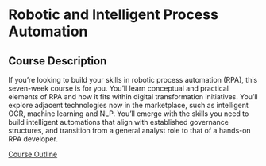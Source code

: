# Robotic and Intelligent Process Automation

## Course Description
If you’re looking to build your skills in robotic process automation (RPA), this seven-week course is for you. You’ll learn conceptual and practical elements of RPA and how it fits within digital transformation initiatives. You’ll explore adjacent technologies now in the marketplace, such as intelligent OCR, machine learning and NLP. You’ll emerge with the skills you need to build intelligent automations that align with established governance structures, and transition from a general analyst role to that of a hands-on RPA developer.

[Course Outline](./outline.pdf)